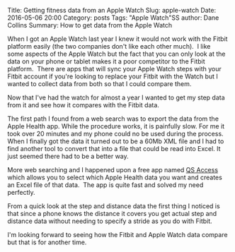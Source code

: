 Title: Getting fitness data from an Apple Watch
Slug: apple-watch
Date: 2016-05-06 20:00
Category: posts
Tags: "Apple Watch"SS
author: Dane Collins
Summary: How to get data from the Apple Watch

When I got an Apple Watch last year I knew it would not work with the Fitbit platform easily (the two companies don't like each other much).  I like some aspects of the Apple Watch but the fact that you can only look at the data on your phone or tablet makes it a poor competitor to the Fitbit platform.  There are apps that will sync your Apple Watch steps with your Fitbit account if you're looking to replace your Fitbit with the Watch but I wanted to collect data from both so that I could compare them.

Now that I've had the watch for almost a year I wanted to get my step data from it and see how it compares with the Fitbit data.

The first path I found from a web search was to export the data from the Apple Health app. While the procedure works, it is painfully slow. For me it took over 20 minutes and my phone could no be used during the process. When I finally got the data it turned out to be a 60Mb XML file and I had to find another tool to convert that into a file that could be read into Excel. It just seemed there had to be a better way.

More web searching and I happened upon a free app named [QS Access](https://itunes.apple.com/us/app/qs-access/id920297614?mt=8) which allows you to select which Apple Health data you want and creates an Excel file of that data.  The app is quite fast and solved my need perfectly.

From a quick look at the step and distance data the first thing I noticed is that since a phone knows the distance it covers you get actual step and distance data without needing to specify a stride as you do with Fitbit.

I'm looking forward to seeing how the Fitbit and Apple Watch data compare but that is for another time.
